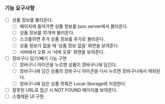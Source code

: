 ### 기능 요구사항

- [ ] 상품 정보를 불러온다.
  - [ ] 페이지에 들어가면 상품 정보를 json server에서 불러온다.
  - [ ] 상품 정보를 10개씩 불러온다.
  - [ ] 스크롤하면 추가 상품 정보를 추가로 불러온다.
  - [ ] 상품 정보가 없을 때 ‘상품 정보 없음’ 화면을 보여준다.
  - [ ] 서버에서 오류 시 ‘서버 오류' 화면을 보여준다.
- [ ] 장바구니 담기/빼기 기능 구현
  - [ ] 장바구니 아이콘을 누르면 상품이 장바구니에 담긴다.
  - [ ] 장바구니에 담긴 상품의 장바구니 아이콘을 다시 누르면 장바구니에서 제외된다.
  - [ ] 장바구니에 담은 상품 목록은 Local-Storage에 저장한다.
- [ ] 잘못된 URL로 접근 시 NOT FOUND 페이지를 보여준다.
- [ ] 스켈레톤 UI 구현
